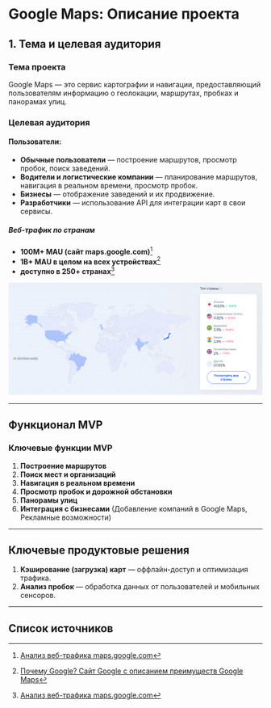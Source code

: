 # Google Maps: Описание проекта

## 1. Тема и целевая аудитория

### **Тема проекта**

Google Maps — это сервис картографии и навигации, предоставляющий пользователям информацию о геолокации, маршрутах, пробках и панорамах улиц.

### **Целевая аудитория**

#### **Пользователи:**

-   **Обычные пользователи** — построение маршрутов, просмотр пробок, поиск заведений.
-   **Водители и логистические компании** — планирование маршрутов, навигация в реальном времени, просмотр пробок.
-   **Бизнесы** — отображение заведений и их продвижение.
-   **Разработчики** — использование API для интеграции карт в свои сервисы.

##### Веб-трафик по странам

-   **100M+ MAU (сайт maps.google.com)**[^1]
-   **1B+ MAU в целом на всех устройствах**[^2]
-   **доступно в 250+ странах**[^1]

![Траффик по странам](assets/on-map.png)

---

## Функционал MVP

### **Ключевые функции MVP**

1. **Построение маршрутов**
2. **Поиск мест и организаций**
3. **Навигация в реальном времени**
4. **Просмотр пробок и дорожной обстановки**
5. **Панорамы улиц**
6. **Интеграция с бизнесами** (Добавление компаний в Google Maps, Рекламные возможности)

---

## Ключевые продуктовые решения

1. **Кэширование (загрузка) карт** — оффлайн-доступ и оптимизация трафика.
2. **Анализ пробок** — обработка данных от пользователей и мобильных сенсоров.

---

## Список источников

[^1]: [Анализ веб-трафика maps.google.com](https://www.similarweb.com/website/maps.google.com/#geography)
[^2]: [Почему Google? Сайт Google с описанием преимуществ Google Maps](https://mapsplatform.google.com/why-google/)
